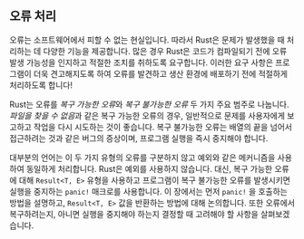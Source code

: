 ## 오류 처리

오류는 소프트웨어에서 피할 수 없는 현실입니다. 따라서 Rust은 문제가 발생했을 때 처리하는 데 다양한 기능을 제공합니다. 많은 경우 Rust은 코드가 컴파일되기 전에 오류 발생 가능성을 인지하고 적절한 조치를 취하도록 요구합니다. 이러한 요구 사항은 프로그램이 더욱 견고해지도록 하여 오류를 발견하고 생산 환경에 배포하기 전에 적절하게 처리하도록 합니다!

Rust는 오류를 *복구 가능한 오류*와 *복구 불가능한 오류* 두 가지 주요 범주로 나눕니다. *파일을 찾을 수 없음*과 같은 복구 가능한 오류의 경우, 일반적으로 문제를 사용자에게 보고하고 작업을 다시 시도하는 것이 좋습니다. 복구 불가능한 오류는 배열의 끝을 넘어서 접근하려는 것과 같은 버그의 증상이며, 프로그램 실행을 즉시 중지해야 합니다.

대부분의 언어는 이 두 가지 유형의 오류를 구분하지 않고 예외와 같은 메커니즘을 사용하여 동일하게 처리합니다. Rust은 예외를 사용하지 않습니다. 대신, 복구 가능한 오류에 대해 `Result<T, E>` 유형을 사용하고 프로그램이 복구 불가능한 오류를 발생시키면 실행을 중지하는 `panic!` 매크로를 사용합니다. 이 장에서는 먼저 `panic!` 을 호출하는 방법을 설명하고, `Result<T, E>` 값을 반환하는 방법에 대해 논의합니다. 또한 오류에서 복구하려는지, 아니면 실행을 중지해야 하는지 결정할 때 고려해야 할 사항을 살펴보겠습니다.
